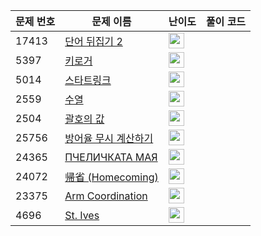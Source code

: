 | 문제 번호 | 문제 이름 | 난이도 | 풀이 코드 |
| --- | --- | --- | --- |
| 17413 | [단어 뒤집기 2](https://www.acmicpc.net/problem/17413) | <img height="25px" width="25px=" src="https://static.solved.ac/tier_small/8.svg"/> |  |
| 5397 | [키로거](https://www.acmicpc.net/problem/5397) | <img height="25px" width="25px=" src="https://static.solved.ac/tier_small/9.svg"/> |  |
| 5014 | [스타트링크](https://www.acmicpc.net/problem/5014) | <img height="25px" width="25px=" src="https://static.solved.ac/tier_small/10.svg"/> |  |
| 2559 | [수열](https://www.acmicpc.net/problem/2559) | <img height="25px" width="25px=" src="https://static.solved.ac/tier_small/8.svg"/> |  |
| 2504 | [괄호의 값](https://www.acmicpc.net/problem/2504) | <img height="25px" width="25px=" src="https://static.solved.ac/tier_small/10.svg"/> |  |
| 25756 | [방어율 무시 계산하기](https://www.acmicpc.net/problem/25756) | <img height="25px" width="25px=" src="https://static.solved.ac/tier_small/2.svg"/> |  |
| 24365 | [ПЧЕЛИЧКАТА МАЯ](https://www.acmicpc.net/problem/24365) | <img height="25px" width="25px=" src="https://static.solved.ac/tier_small/2.svg"/> |  |
| 24072 | [帰省 (Homecoming)](https://www.acmicpc.net/problem/24072) | <img height="25px" width="25px=" src="https://static.solved.ac/tier_small/2.svg"/> |  |
| 23375 | [Arm Coordination](https://www.acmicpc.net/problem/23375) | <img height="25px" width="25px=" src="https://static.solved.ac/tier_small/2.svg"/> |  |
| 4696 | [St. Ives](https://www.acmicpc.net/problem/4696) | <img height="25px" width="25px=" src="https://static.solved.ac/tier_small/2.svg"/> |  |
